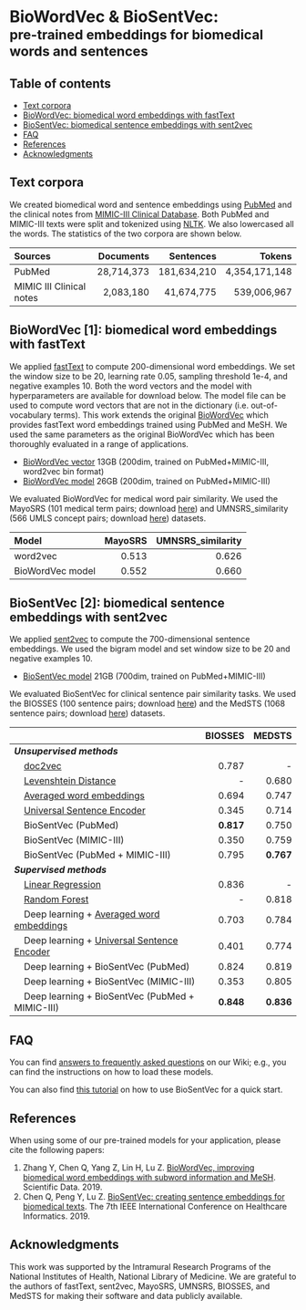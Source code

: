 # BioWordVec & BioSentVec: <br><small>pre-trained embeddings for biomedical words and sentences</small>


## Table of contents

* [Text corpora](#text-corpora)
* [BioWordVec: biomedical word embeddings with fastText](#biowordvec-biomedical-word-embeddings-with-fasttext)
* [BioSentVec: biomedical sentence embeddings with sent2vec](#biosentvec)
* [FAQ](#faq)
* [References](#references)
* [Acknowledgments](#acknowledgments)


## Text corpora
We created biomedical word and sentence embeddings using [PubMed](https://www.ncbi.nlm.nih.gov/pubmed/) and the clinical notes from [MIMIC-III Clinical Database](https://physionet.org/works/MIMICIIIClinicalDatabase/access.shtml). Both PubMed and MIMIC-III texts were split and tokenized using [NLTK](https://www.nltk.org/). We also lowercased all the words. The statistics of the two corpora are shown below.

| Sources | Documents | Sentences | Tokens |
| :------ | --------: | --------: | -----: |
| PubMed | 28,714,373 | 181,634,210 | 4,354,171,148 |
| MIMIC III Clinical notes | 2,083,180 | 41,674,775 | 539,006,967 |


## BioWordVec [1]: biomedical word embeddings with fastText

We applied [fastText](https://fasttext.cc/) to compute 200-dimensional word embeddings. We set the window size to be 20, learning rate 0.05, sampling threshold 1e-4, and negative examples 10. Both the word vectors and the model with hyperparameters are available for download below. The model file can be used to compute word vectors that are not in the dictionary (i.e. out-of-vocabulary terms). This work extends the original [BioWordVec](https://github.com/ncbi-nlp/BioWordVec) which provides fastText word embeddings trained using PubMed and MeSH. We used the same parameters as the original BioWordVec which has been thoroughly evaluated in a range of applications.

* [BioWordVec vector](https://ftp.ncbi.nlm.nih.gov/pub/lu/Suppl/BioSentVec/BioWordVec_PubMed_MIMICIII_d200.vec.bin) 13GB (200dim, trained on PubMed+MIMIC-III, word2vec bin format)
* [BioWordVec model](https://ftp.ncbi.nlm.nih.gov/pub/lu/Suppl/BioSentVec/BioWordVec_PubMed_MIMICIII_d200.bin) 26GB (200dim, trained on PubMed+MIMIC-III)

We evaluated BioWordVec for medical word pair similarity. We used the MayoSRS (101 medical term pairs; download [here](http://rxinformatics.umn.edu/data/MayoSRS.csv)) and UMNSRS_similarity (566 UMLS concept pairs; download [here](http://rxinformatics.umn.edu/SemanticRelatednessResources.html)) datasets.

| Model | MayoSRS | UMNSRS_similarity |
| :---- | ------: | ----------------: |
| word2vec | 0.513 | 0.626 |
| BioWordVec model | 0.552 | 0.660 |

## BioSentVec [2]: biomedical sentence embeddings with sent2vec
<a name="biosentvec"></a>
We applied [sent2vec](https://github.com/epfml/sent2vec) to compute the 700-dimensional sentence embeddings. We used the bigram model and set window size to be 20 and negative examples 10.

* [BioSentVec model](https://ftp.ncbi.nlm.nih.gov/pub/lu/Suppl/BioSentVec/BioSentVec_PubMed_MIMICIII-bigram_d700.bin) 21GB (700dim, trained on PubMed+MIMIC-III)

We evaluated BioSentVec for clinical sentence pair similarity tasks. We used the BIOSSES (100 sentence pairs; download [here](http://tabilab.cmpe.boun.edu.tr/BIOSSES/DataSet.html)) and the MedSTS (1068 sentence pairs; download [here](https://arxiv.org/ftp/arxiv/papers/1808/1808.09397.pdf)) datasets.

|                                                                             | BIOSSES     | MEDSTS      |
|-----------------------------------------------------------------------------|------------:|------------:|
| ***Unsupervised methods*** |
| &nbsp;&nbsp;&nbsp;&nbsp;[doc2vec](https://www.ncbi.nlm.nih.gov/pubmed/28881973) | 0.787 | - |
| &nbsp;&nbsp;&nbsp;&nbsp;[Levenshtein Distance](https://arxiv.org/abs/1808.09397) | - | 0.680 |
| &nbsp;&nbsp;&nbsp;&nbsp;[Averaged word embeddings](http://www.aclweb.org/anthology/W16-2922) | 0.694 | 0.747 |
| &nbsp;&nbsp;&nbsp;&nbsp;[Universal Sentence Encoder](https://arxiv.org/abs/1803.11175) | 0.345 | 0.714 |
| &nbsp;&nbsp;&nbsp;&nbsp;BioSentVec (PubMed) | **0.817** | 0.750 |
| &nbsp;&nbsp;&nbsp;&nbsp;BioSentVec (MIMIC-III) | 0.350 | 0.759 |
| &nbsp;&nbsp;&nbsp;&nbsp;BioSentVec (PubMed + MIMIC-III) | 0.795 | **0.767** |       
| ***Supervised methods***
| &nbsp;&nbsp;&nbsp;&nbsp;[Linear Regression](https://www.ncbi.nlm.nih.gov/pubmed/28881973) | 0.836 | - |
| &nbsp;&nbsp;&nbsp;&nbsp;[Random Forest](https://www.researchgate.net/publication/327402060_Combining_rich_features_and_deep_learning_for_finding_similar_sentences_in_electronic_medical_records) | - | 0.818 |
| &nbsp;&nbsp;&nbsp;&nbsp;Deep learning + [Averaged word embeddings](http://www.aclweb.org/anthology/W16-2922) | 0.703 | 0.784 |
| &nbsp;&nbsp;&nbsp;&nbsp;Deep learning + [Universal Sentence Encoder](https://arxiv.org/abs/1803.11175)       | 0.401 | 0.774 |
| &nbsp;&nbsp;&nbsp;&nbsp;Deep learning + BioSentVec (PubMed)                                      | 0.824 | 0.819 |
| &nbsp;&nbsp;&nbsp;&nbsp;Deep learning + BioSentVec (MIMIC-III)                                   | 0.353 | 0.805 |
| &nbsp;&nbsp;&nbsp;&nbsp;Deep learning + BioSentVec (PubMed + MIMIC-III)                          | **0.848** | **0.836** |

## FAQ

You can find [answers to frequently asked questions](https://github.com/ncbi-nlp/BioSentVec/wiki/) on our Wiki; e.g., you can find the instructions on how to load these models.

You can also find [this tutorial](https://github.com/ncbi-nlp/BioSentVec/blob/master/BioSentVec_tutorial.ipynb) on how to use BioSentVec for a quick start.

## References
When using some of our pre-trained models for your application, please cite the following papers:

1. Zhang Y, Chen Q, Yang Z, Lin H, Lu Z. [BioWordVec, improving biomedical word embeddings with subword information and MeSH](https://www.nature.com/articles/s41597-019-0055-0). Scientific Data. 2019.
2. Chen Q, Peng Y, Lu Z. [BioSentVec: creating sentence embeddings for biomedical texts](http://arxiv.org/abs/1810.09302). The 7th IEEE International Conference on Healthcare Informatics. 2019.

## Acknowledgments
This work was supported by the Intramural Research Programs of the National Institutes of Health, National Library of Medicine. We are grateful to the authors of fastText, sent2vec, MayoSRS, UMNSRS, BIOSSES, and MedSTS for making their software and data publicly available.
